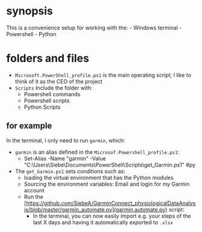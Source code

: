 
# synopsis
This is a convenience setup for working with the:
    - Windows terminal
    - Powershell
    - Python

# folders and files
- `Microsoft.PowerShell_profile.ps1` is the main operating script; I like to think of it as the CEO of the project
- `Scripts` Include the folder with:
  - Powershell commands
  - Powershell scripts
  - Python Scripts

## for example
In the terminal, I only need to run `garmin`, which: 
- `garmin` is an alias defined in the `Microsof.Powershell_profile.ps1`:
  - Set-Alias -Name "garmin" -Value "C:\Users\Siebe\Documents\PowerShell\Scripts\get_Garmin.ps1" #py
- The `get_Garmin.ps1` sets conditions such as: 
  - loading the virtual environment that has the Python modules
  - Sourcing the environment variables: Email and login for my Garmin account
  - Run the [https://github.com/SiebeA/GarminConnect_physiologicalDataAnalysis/blob/master/garmin_automate.py](garmin.automate.py) script:
    - In the terminal, you can now easily import e.g. your steps of the last X days and having it automatically exported to `.xlsx`